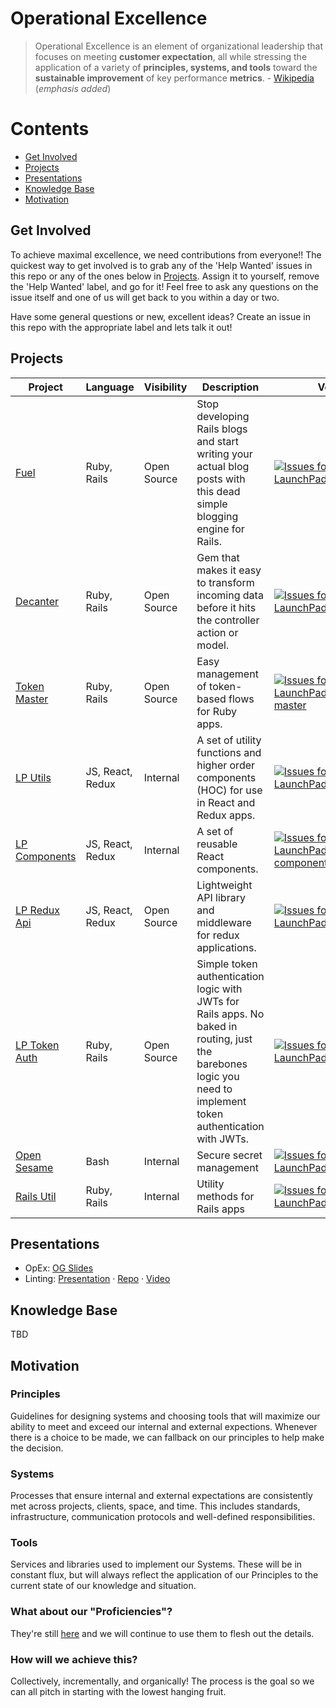 # Operational Excellence

> Operational Excellence is an element of organizational leadership that focuses on meeting **customer expectation**, all while stressing the application of a variety of **principles, systems, and tools** toward the **sustainable improvement** of key performance **metrics**.  - [Wikipedia](https://en.wikipedia.org/wiki/Operational_excellence) (*emphasis added*)

# Contents
- [Get Involved](#get-involved)
- [Projects](#projects)
- [Presentations](#presentations)
- [Knowledge Base](#knowledge-base)
- [Motivation](#motivation)

## Get Involved
To achieve maximal excellence, we need contributions from everyone!! The quickest way to get involved is to grab any of the 'Help Wanted' issues in this repo or any of the ones below in [Projects](#projects). Assign it to yourself, remove the 'Help Wanted' label, and go for it! Feel free to ask any questions on the issue itself and one of us will get back to you within a day or two.

Have some general questions or new, excellent ideas? Create an issue in this repo with the appropriate label and lets talk it out!

## Projects

Project | Language | Visibility | Description | Volunteer!
--- | --- | --- | --- | ---
[Fuel](https://github.com/LaunchPadLab/fuel) | Ruby, Rails | Open Source | Stop developing Rails blogs and start writing your actual blog posts with this dead simple blogging engine for Rails. | [![Issues for LaunchPadLab/fuel](http://lp-badge.herokuapp.com/?repo=LaunchPadLab/fuel)](https://github.com/LaunchPadLab/fuel/issues?q=is%3Aopen+is%3Aissue+label%3A%22help+wanted%22)
[Decanter](https://github.com/LaunchPadLab/decanter) | Ruby, Rails | Open Source | Gem that makes it easy to transform incoming data before it hits the controller action or model. | [![Issues for LaunchPadLab/decanter](http://lp-badge.herokuapp.com/?repo=LaunchPadLab/decanter)](https://github.com/LaunchPadLab/decanter/issues?q=is%3Aopen+is%3Aissue+label%3A%22help+wanted%22)
[Token Master](https://github.com/LaunchPadLab/token-master) | Ruby, Rails | Open Source | Easy management of token-based flows for Ruby apps. | [![Issues for LaunchPadLab/token-master](http://lp-badge.herokuapp.com/?repo=LaunchPadLab/token-master)](https://github.com/LaunchPadLab/token-master/issues?q=is%3Aopen+is%3Aissue+label%3A%22help+wanted%22)
[LP Utils](https://github.com/LaunchPadLab/lp-utils) | JS, React, Redux | Internal | A set of utility functions and higher order components (HOC) for use in React and Redux apps. | [![Issues for LaunchPadLab/lp-utils](http://lp-badge.herokuapp.com/?repo=LaunchPadLab/lp-utils)](https://github.com/LaunchPadLab/lp-utils/issues?q=is%3Aopen+is%3Aissue+label%3A%22help+wanted%22)
[LP Components](https://github.com/LaunchPadLab/lp-components) | JS, React, Redux | Internal | A set of reusable React components. | [![Issues for LaunchPadLab/lp-components](http://lp-badge.herokuapp.com/?repo=LaunchPadLab/lp-components)](https://github.com/LaunchPadLab/lp-components/issues?q=is%3Aopen+is%3Aissue+label%3A%22help+wanted%22)
[LP Redux Api](https://github.com/LaunchPadLab/lp-redux-api) | JS, React, Redux | Open Source | Lightweight API library and middleware for redux applications. | [![Issues for LaunchPadLab/lp-redux-api](http://lp-badge.herokuapp.com/?repo=LaunchPadLab/lp-redux-api)](https://github.com/LaunchPadLab/lp-redux-api/issues?q=is%3Aopen+is%3Aissue+label%3A%22help+wanted%22)
[LP Token Auth](https://github.com/LaunchPadLab/lp_token_auth) | Ruby, Rails | Open Source | Simple token authentication logic with JWTs for Rails apps. No baked in routing, just the barebones logic you need to implement token authentication with JWTs. | [![Issues for LaunchPadLab/lp_token_auth](http://lp-badge.herokuapp.com/?repo=LaunchPadLab/lp_token_auth)](https://github.com/LaunchPadLab/lp_token_auth/issues?q=is%3Aopen+is%3Aissue+label%3A%22help+wanted%22)
[Open Sesame](https://github.com/LaunchPadLab/opensesame) | Bash | Internal | Secure secret management | [![Issues for LaunchPadLab/opensesame](http://lp-badge.herokuapp.com/?repo=LaunchPadLab/opensesame)](https://github.com/LaunchPadLab/opensesame/issues?q=is%3Aopen+is%3Aissue+label%3A%22help+wanted%22)
[Rails Util](https://github.com/LaunchPadLab/rails_util) | Ruby, Rails | Internal | Utility methods for Rails apps | [![Issues for LaunchPadLab/rails_util](http://lp-badge.herokuapp.com/?repo=LaunchPadLab/rails_util)](https://github.com/LaunchPadLab/rails_util/issues?q=is%3Aopen+is%3Aissue+label%3A%22help+wanted%22)

## Presentations
- OpEx: [OG Slides](https://docs.google.com/a/launchpadlab.com/presentation/d/12Qu-NdpthWA4zc4CbzuXcvBkvtJEgLY8uD2fmah3gTc/edit?usp=sharing)
- Linting: [Presentation](https://gitpitch.com/LaunchPadLab/linting)	· [Repo](https://github.com/LaunchPadLab/linting)	· [Video](https://drive.google.com/open?id=0B4d5JSnfGUZ0UUtTTWY5d05MdDA)

## Knowledge Base
TBD

## Motivation

### Principles
Guidelines for designing systems and choosing tools that will maximize our ability to meet and exceed our internal and external expections. Whenever there is a choice to be made, we can fallback on our principles to help make the decision.

### Systems
Processes that ensure internal and external expectations are consistently met across projects, clients, space, and time. This includes standards, infrastructure, communication protocols and well-defined responsibilities.

### Tools
Services and libraries used to implement our Systems. These will be in constant flux, but will always reflect the application of our Principles to the current state of our knowledge and situation.

### What about our "Proficiencies"?
They're still [here](https://github.com/LaunchPadLab/process/tree/master/Proficiencies) and we will continue to use them to flesh out the details.

### How will we achieve this?
Collectively, incrementally, and organically! The process is the goal so we can all pitch in starting with the lowest hanging fruit.
